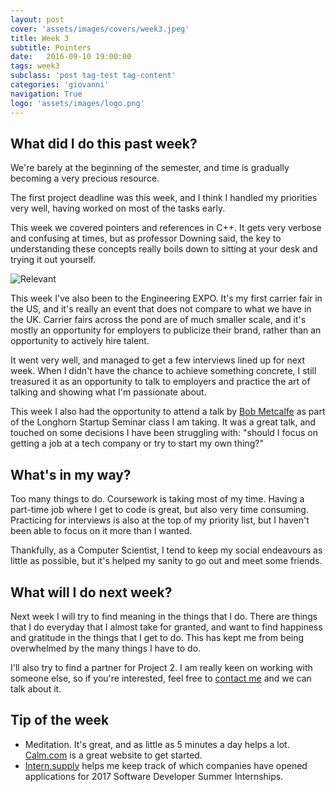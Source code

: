 ```yaml
---
layout: post
cover: 'assets/images/covers/week3.jpeg'
title: Week 3
subtitle: Pointers
date:   2016-09-10 19:00:00
tags: week3
subclass: 'post tag-test tag-content'
categories: 'giovanni'
navigation: True
logo: 'assets/images/logo.png'
---
```


## What did I do this past week?
We're barely at the beginning of the semester, and time is gradually becoming a very precious resource.

The first project deadline was this week, and I think I handled my priorities very well, having worked on most of the tasks early.

This week we covered pointers and references in C++. It gets very verbose and confusing at times, but as professor Downing said, the key to understanding these concepts really boils down to sitting at your desk and trying it out yourself.

![Relevant ](https://imgs.xkcd.com/comics/pointers.png)

This week I've also been to the Engineering EXPO. It's my first carrier fair in the US, and it's really an event that does not compare to what we have in the UK. Carrier fairs across the pond are of much smaller scale, and it's mostly an opportunity for employers to publicize their brand, rather than an opportunity to actively hire talent.

It went very well, and managed to get a few interviews lined up for next week. When I didn't have the chance to achieve something concrete, I still treasured it as an opportunity to talk to employers and practice the art of talking and showing what I'm passionate about.

This week I also had the opportunity to attend a talk by [Bob Metcalfe](https://en.wikipedia.org/wiki/Robert_Metcalfe) as part of the Longhorn Startup Seminar class I am taking. It was a great talk, and touched on some decisions I have been struggling with: "should I focus on getting a job at a tech company or try to start my own thing?"


## What's in my way?
Too many things to do. Coursework is taking most of my time. Having a part-time job where I get to code is great, but also very time consuming. Practicing for interviews is also at the top of my priority list, but I haven't been able to focus on it more than I wanted.

Thankfully, as a Computer Scientist, I tend to keep my social endeavours as little as possible, but it's helped my sanity to go out and meet some friends.

## What will I do next week?
Next week I will try to find meaning in the things that I do. There are things that I do everyday that I almost take for granted, and want to find happiness and gratitude in the things that I get to do. This has kept me from being overwhelmed by the many things I have to do.

I'll also try to find a partner for Project 2. I am really keen on working with someone else, so if you're interested, feel free to [contact me](mailto:me@giovannialcantara.com) and we can talk about it.

## Tip of the week
- Meditation. It's great, and as little as 5 minutes a day helps a lot. [Calm.com](https://www.calm.com/) is a great website to get started.
- [Intern.supply](intern.supply) helps me keep track of which companies have opened applications for 2017 Software Developer Summer Internships.